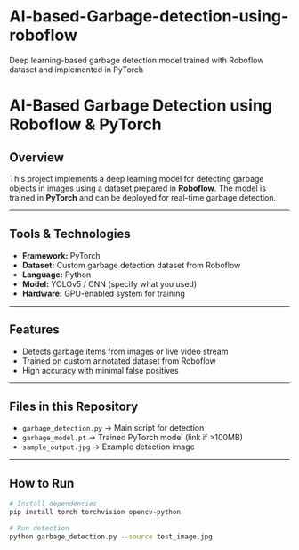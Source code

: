 # AI-based-Garbage-detection-using-roboflow
Deep learning-based garbage detection model trained with Roboflow dataset and implemented in PyTorch
# AI-Based Garbage Detection using Roboflow & PyTorch

##  Overview
This project implements a deep learning model for detecting garbage objects in images using a dataset prepared in **Roboflow**. The model is trained in **PyTorch** and can be deployed for real-time garbage detection.

---

##  Tools & Technologies
- **Framework:** PyTorch  
- **Dataset:** Custom garbage detection dataset from Roboflow  
- **Language:** Python  
- **Model:** YOLOv5 / CNN (specify what you used)  
- **Hardware:** GPU-enabled system for training  

---

##  Features
- Detects garbage items from images or live video stream  
- Trained on custom annotated dataset from Roboflow  
- High accuracy with minimal false positives  

---

## Files in this Repository
- `garbage_detection.py` → Main script for detection  
- `garbage_model.pt` → Trained PyTorch model (link if >100MB)  
- `sample_output.jpg` → Example detection image  

---

##  How to Run
```bash
# Install dependencies
pip install torch torchvision opencv-python

# Run detection
python garbage_detection.py --source test_image.jpg
